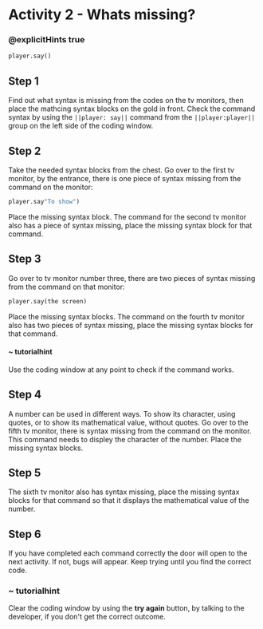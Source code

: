 # Activity 2 - Whats missing?

### @explicitHints true

```python
player.say()
```

## Step 1
Find out what syntax is missing from the codes on the tv monitors, then place the mathcing syntax blocks on the gold in front.
Check the command syntax by using the `||player: say||` command from the `||player:player||` group on the left side of the coding window.

## Step 2
Take the needed syntax blocks from the chest. Go over to the first tv monitor, by the entrance, there is one piece of syntax missing from the command on the monitor: 
```python
player.say"To show")
```
Place the missing syntax block. The command for the second tv monitor also has a piece of syntax missing, place the missing syntax block for that command. 

## Step 3 
Go over to tv monitor number three, there are two pieces of syntax missing from the command on that monitor: 
```python
player.say(the screen)
```
Place the missing syntax blocks. The command on the fourth tv monitor also has two pieces of syntax missing, place the missing syntax blocks for that command. 

#### ~ tutorialhint 
Use the coding window at any point to check if the command works.

## Step 4
A number can be used in different ways. To show its character, using quotes, or to show its mathematical value, without quotes. 
Go over to the fifth tv monitor, there is syntax missing from the command on the monitor. 
This command needs to displey the character of the number. Place the missing syntax blocks. 

## Step 5
The sixth tv monitor also has syntax missing, place the missing syntax blocks for that command so that it displays the mathematical value of the number. 

## Step 6 
If you have completed each command correctly the door will open to the next activity. If not, bugs will appear. Keep trying until you find the correct code. 
### ~ tutorialhint 
Clear the coding window by using the **try again** button, by talking to the developer, if you don't get the correct outcome. 


